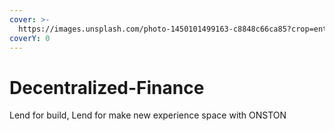 ```yaml
---
cover: >-
  https://images.unsplash.com/photo-1450101499163-c8848c66ca85?crop=entropy&cs=srgb&fm=jpg&ixid=MnwxOTcwMjR8MHwxfHNlYXJjaHwxfHxzaWduJTIwZG9jdW1lbnR8ZW58MHx8fHwxNjM5MjUxODgw&ixlib=rb-1.2.1&q=85
coverY: 0
---
```


# Decentralized-Finance

Lend for build, Lend for make new experience space with ONSTON
